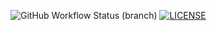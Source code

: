 ![GitHub Workflow Status (branch)](https://img.shields.io/github/actions/workflow/status/LouisMitch/sem/main.yml?branch=master) 
[![LICENSE](https://img.shields.io/github/license/LouisMitch/sem.svg?style=flat-square)](https://github.com/<github-username>/sem/blob/master/LICENSE)